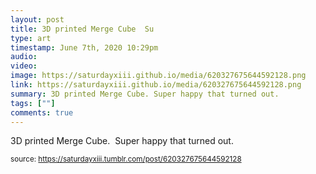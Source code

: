 ```yaml
---
layout: post
title: 3D printed Merge Cube  Su
type: art
timestamp: June 7th, 2020 10:29pm
audio: 
video: 
image: https://saturdayxiii.github.io/media/620327675644592128.png
link: https://saturdayxiii.github.io/media/620327675644592128.png
summary: 3D printed Merge Cube. Super happy that turned out. 
tags: [""]
comments: true
---
```


3D printed Merge Cube.  Super happy that turned out.<br/>
 
  
<small>source: https://saturdayxiii.tumblr.com/post/620327675644592128</small>